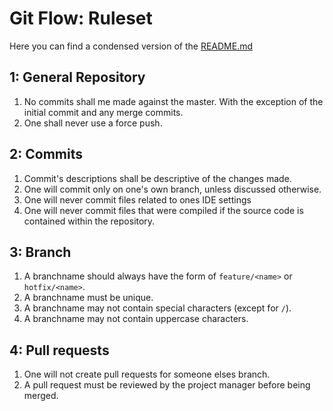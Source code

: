 # Git Flow: Ruleset

Here you can find a condensed version of the [README.md](README.md)


## 1: General Repository
1. No commits shall me made against the master. With the exception of the initial commit and any merge commits.
2. One shall never use a force push.

## 2: Commits
1. Commit's descriptions shall be descriptive of the changes made.
2. One will commit only on one's own branch, unless discussed otherwise.
3. One will never commit files related to ones IDE settings
4. One will never commit files that were compiled if the source code is contained within the repository.


## 3: Branch
1. A branchname should always have the form of `feature/<name>` or `hotfix/<name>`.
2. A branchname must be unique.
3. A branchname may not contain special characters (except for `/`).
4. A branchname may not contain uppercase characters.

## 4: Pull requests
1. One will not create pull requests for someone elses branch.
2. A pull request must be reviewed by the project manager before being merged.

